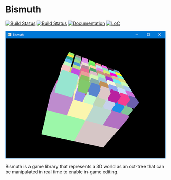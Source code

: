 # Bismuth
[![Build Status](https://travis-ci.org/olson-sean-k/bismuth.svg?branch=master)](https://travis-ci.org/olson-sean-k/bismuth)
[![Build Status](https://ci.appveyor.com/api/projects/status/1j5kjy2ucps4cpbl/branch/master?svg=true)](https://ci.appveyor.com/project/olson-sean-k/bismuth)
[![Documentation](https://docs.rs/bismuth/badge.svg)](https://docs.rs/bismuth)
[![LoC](https://tokei.rs/b1/github/olson-sean-k/bismuth)](https://github.com/olson-sean-k/bismuth)

![screenshot](doc/bismuth.png)

Bismuth is a game library that represents a 3D world as an oct-tree that can be
manipulated in real time to enable in-game editing.

